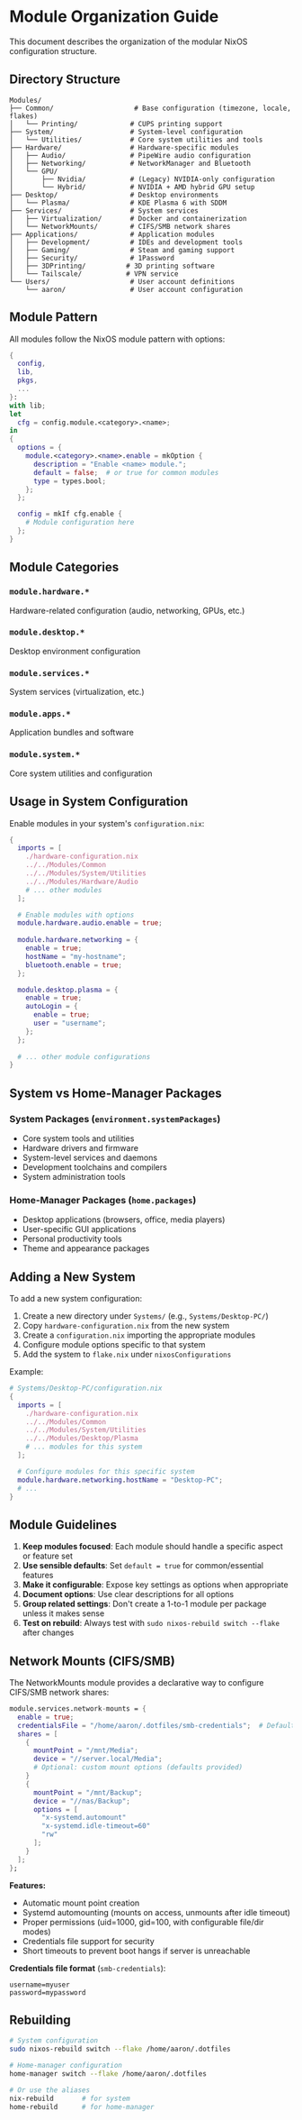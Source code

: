 # Module Organization Guide

This document describes the organization of the modular NixOS configuration structure.

## Directory Structure

```
Modules/
├── Common/                    # Base configuration (timezone, locale, flakes)
│   └── Printing/             # CUPS printing support
├── System/                   # System-level configuration
│   └── Utilities/            # Core system utilities and tools
├── Hardware/                 # Hardware-specific modules
│   ├── Audio/                # PipeWire audio configuration
│   ├── Networking/           # NetworkManager and Bluetooth
│   └── GPU/
│       ├── Nvidia/           # (Legacy) NVIDIA-only configuration
│       └── Hybrid/           # NVIDIA + AMD hybrid GPU setup
├── Desktop/                  # Desktop environments
│   └── Plasma/               # KDE Plasma 6 with SDDM
├── Services/                 # System services
│   ├── Virtualization/       # Docker and containerization
│   └── NetworkMounts/        # CIFS/SMB network shares
├── Applications/             # Application modules
│   ├── Development/          # IDEs and development tools
│   ├── Gaming/               # Steam and gaming support
│   ├── Security/             # 1Password
│   ├── 3DPrinting/          # 3D printing software
│   └── Tailscale/           # VPN service
└── Users/                    # User account definitions
    └── aaron/                # User account configuration
```

## Module Pattern

All modules follow the NixOS module pattern with options:

```nix
{
  config,
  lib,
  pkgs,
  ...
}:
with lib;
let
  cfg = config.module.<category>.<name>;
in
{
  options = {
    module.<category>.<name>.enable = mkOption {
      description = "Enable <name> module.";
      default = false;  # or true for common modules
      type = types.bool;
    };
  };

  config = mkIf cfg.enable {
    # Module configuration here
  };
}
```

## Module Categories

### `module.hardware.*`
Hardware-related configuration (audio, networking, GPUs, etc.)

### `module.desktop.*`
Desktop environment configuration

### `module.services.*`
System services (virtualization, etc.)

### `module.apps.*`
Application bundles and software

### `module.system.*`
Core system utilities and configuration

## Usage in System Configuration

Enable modules in your system's `configuration.nix`:

```nix
{
  imports = [
    ./hardware-configuration.nix
    ../../Modules/Common
    ../../Modules/System/Utilities
    ../../Modules/Hardware/Audio
    # ... other modules
  ];

  # Enable modules with options
  module.hardware.audio.enable = true;
  
  module.hardware.networking = {
    enable = true;
    hostName = "my-hostname";
    bluetooth.enable = true;
  };

  module.desktop.plasma = {
    enable = true;
    autoLogin = {
      enable = true;
      user = "username";
    };
  };
  
  # ... other module configurations
}
```

## System vs Home-Manager Packages

### System Packages (`environment.systemPackages`)
- Core system tools and utilities
- Hardware drivers and firmware
- System-level services and daemons
- Development toolchains and compilers
- System administration tools

### Home-Manager Packages (`home.packages`)
- Desktop applications (browsers, office, media players)
- User-specific GUI applications
- Personal productivity tools
- Theme and appearance packages

## Adding a New System

To add a new system configuration:

1. Create a new directory under `Systems/` (e.g., `Systems/Desktop-PC/`)
2. Copy `hardware-configuration.nix` from the new system
3. Create a `configuration.nix` importing the appropriate modules
4. Configure module options specific to that system
5. Add the system to `flake.nix` under `nixosConfigurations`

Example:

```nix
# Systems/Desktop-PC/configuration.nix
{
  imports = [
    ./hardware-configuration.nix
    ../../Modules/Common
    ../../Modules/System/Utilities
    ../../Modules/Desktop/Plasma
    # ... modules for this system
  ];

  # Configure modules for this specific system
  module.hardware.networking.hostName = "Desktop-PC";
  # ...
}
```

## Module Guidelines

1. **Keep modules focused**: Each module should handle a specific aspect or feature set
2. **Use sensible defaults**: Set `default = true` for common/essential features
3. **Make it configurable**: Expose key settings as options when appropriate
4. **Document options**: Use clear descriptions for all options
5. **Group related settings**: Don't create a 1-to-1 module per package unless it makes sense
6. **Test on rebuild**: Always test with `sudo nixos-rebuild switch --flake` after changes

## Network Mounts (CIFS/SMB)

The NetworkMounts module provides a declarative way to configure CIFS/SMB network shares:

```nix
module.services.network-mounts = {
  enable = true;
  credentialsFile = "/home/aaron/.dotfiles/smb-credentials";  # Default
  shares = [
    {
      mountPoint = "/mnt/Media";
      device = "//server.local/Media";
      # Optional: custom mount options (defaults provided)
    }
    {
      mountPoint = "/mnt/Backup";
      device = "//nas/Backup";
      options = [
        "x-systemd.automount"
        "x-systemd.idle-timeout=60"
        "rw"
      ];
    }
  ];
};
```

**Features:**
- Automatic mount point creation
- Systemd automounting (mounts on access, unmounts after idle timeout)
- Proper permissions (uid=1000, gid=100, with configurable file/dir modes)
- Credentials file support for security
- Short timeouts to prevent boot hangs if server is unreachable

**Credentials file format** (`smb-credentials`):
```
username=myuser
password=mypassword
```

## Rebuilding

```bash
# System configuration
sudo nixos-rebuild switch --flake /home/aaron/.dotfiles

# Home-manager configuration
home-manager switch --flake /home/aaron/.dotfiles

# Or use the aliases
nix-rebuild       # for system
home-rebuild      # for home-manager
```
